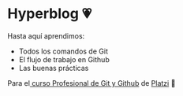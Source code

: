 # Hyperblog 💗
Hasta aquí aprendimos:
* Todos los comandos de Git
* El flujo de trabajo en Github
* Las buenas prácticas

Para el[ curso Profesional de Git y Github](https://platzi.com/cursos/git-github/ " curso de Git y Github") de [Platzi](https://platzi.com/ "Platzi") 💚